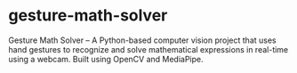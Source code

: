 # gesture-math-solver
Gesture Math Solver – A Python-based computer vision project that uses hand gestures to recognize and solve mathematical expressions in real-time using a webcam. Built using OpenCV and MediaPipe.
